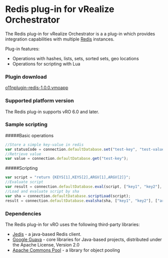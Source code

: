 # Redis plug-in for vRealize Orchestrator

The Redis plug-in for vRealize Orchestrator is a a plug-in which provides integration capabilities with multiple [Redis](http://redis.io/) instances.

Plug-in features:

 * Operations with hashes, lists, sets, sorted sets, geo locations
 * Operations for scripting with Lua

### Plugin download
[o11nplugin-redis-1.0.0.vmoapp](https://github.com/dimitrovvlado/o11n-plugin-redis/blob/master/dist/o11nplugin-redis.vmoapp?raw=true) 

### Supported platform version
The Redis plug-in supports vRO 6.0 and later.

### Sample scripting

#####Basic operations
```javascript
//Store a simple key-value in redis
var statusCode = connection.defaultDatabase.set("test-key", "test-value");
//Retrieve value
var value = connection.defaultDatabase.get("test-key");
```

#####Scripting
```javascript
var script = "return {KEYS[1],KEYS[2],ARGV[1],ARGV[2]}";
//Evaluate script
var result = connection.defaultDatabase.eval(script, ["key1", "key2"], ["arg1", "arg2"]);
//Load and evaluate script by sha
var sha = connection.defaultDatabase.scriptLoad(script);
result = connection.defaultDatabase.evalsha(sha, ["key1", "key2"], ["arg1", "arg2"]);
```

### Dependencies
The Redis plug-in for vRO uses the following third-party libraries:
* [Jedis](https://github.com/xetorthio/jedis) - a java-based Redis client.
* [Google Guava](https://github.com/google/guava) - core libraries for Java-based projects, distributed under the Apache License, Version 2.0
* [Apache Commons Pool](https://commons.apache.org/proper/commons-pool/download_pool.cgi) - a library for object pooling